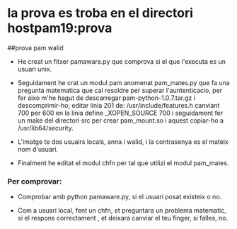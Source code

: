 # la prova es troba en el directori hostpam19:prova

##prova pam walid
- He creat un fitxer pamaware.py que comprova si el que l'executa es un usuari unix.

- Seguidament he crat un modul pam anomenat pam\_mates.py que fa una pregunta matematica que cal resoldre per superar l'auntenticacio, per fer aixo m'he hagut de descarregar  pam-python-1.0.7.tar.gz i descomprimir-ho; editar línia 201 de: \/usr\/include\/features.h canviant 700 per 600 en la línia  define \_XOPEN_SOURCE 700 i seguidament fer un make del directori src per crear pam_mount.so i aquest copiar-ho a /usr/lib64/security.

- L'imatge te dos usuairs locals, anna i walid, i la contrasenya es el mateix nom d'usuari.

- Finalment he editat el modul chfn per tal que utilizi el modul pam\_mates.

### Per comprovar:


- Comprobar amb python pamaware.py, si el usuari posat existeix o no.

- Com a usuari local, fent un chfn, et preguntara un problema matematic, si el respons correctament , et deixara canviar el teu finger, si falles, no.
